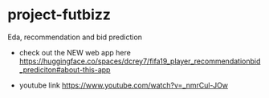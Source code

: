 # project-futbizz
Eda, recommendation and bid prediction

- check out the NEW web app here
https://huggingface.co/spaces/dcrey7/fifa19_player_recommendationbid_prediciton#about-this-app

- youtube link 
https://www.youtube.com/watch?v=_nmrCul-JOw
